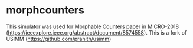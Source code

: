 # morphcounters
This simulator was used for Morphable Counters paper in MICRO-2018 (https://ieeexplore.ieee.org/abstract/document/8574558). 
This is a fork of USIMM (https://github.com/pranith/usimm)
